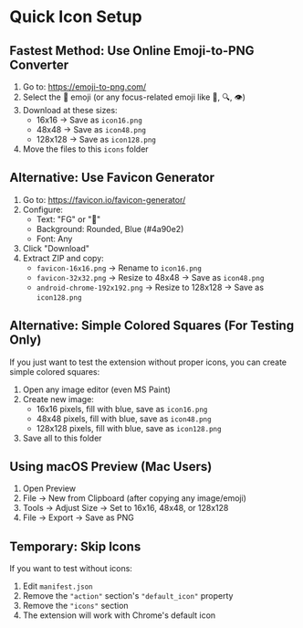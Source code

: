 # Quick Icon Setup

## Fastest Method: Use Online Emoji-to-PNG Converter

1. Go to: https://emoji-to-png.com/
2. Select the 🎯 emoji (or any focus-related emoji like 🧠, 🔍, 👁️)
3. Download at these sizes:
   - 16x16 → Save as `icon16.png`
   - 48x48 → Save as `icon48.png`
   - 128x128 → Save as `icon128.png`
4. Move the files to this `icons` folder

## Alternative: Use Favicon Generator

1. Go to: https://favicon.io/favicon-generator/
2. Configure:
   - Text: "FG" or "🎯"
   - Background: Rounded, Blue (#4a90e2)
   - Font: Any
3. Click "Download"
4. Extract ZIP and copy:
   - `favicon-16x16.png` → Rename to `icon16.png`
   - `favicon-32x32.png` → Resize to 48x48 → Save as `icon48.png`
   - `android-chrome-192x192.png` → Resize to 128x128 → Save as `icon128.png`

## Alternative: Simple Colored Squares (For Testing Only)

If you just want to test the extension without proper icons, you can create simple colored squares:

1. Open any image editor (even MS Paint)
2. Create new image:
   - 16x16 pixels, fill with blue, save as `icon16.png`
   - 48x48 pixels, fill with blue, save as `icon48.png`
   - 128x128 pixels, fill with blue, save as `icon128.png`
3. Save all to this folder

## Using macOS Preview (Mac Users)

1. Open Preview
2. File → New from Clipboard (after copying any image/emoji)
3. Tools → Adjust Size → Set to 16x16, 48x48, or 128x128
4. File → Export → Save as PNG

## Temporary: Skip Icons

If you want to test without icons:
1. Edit `manifest.json`
2. Remove the `"action"` section's `"default_icon"` property
3. Remove the `"icons"` section
4. The extension will work with Chrome's default icon
